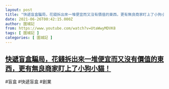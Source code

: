 ```yaml
---
layout: post
title: "快遞盲盒騙局，花錢拆出來一堆便宜而又沒有價值的東西，更有無良商家盯上了小狗小貓！"
date: 2021-06-26T00:42:15.000Z
author: 圍城記
from: https://www.youtube.com/watch?v=UtaWwyMDVK8
tags: [ 圍城記 ]
categories: [ 圍城記 ]
---
```

<!--1624668135000-->
[快遞盲盒騙局，花錢拆出來一堆便宜而又沒有價值的東西，更有無良商家盯上了小狗小貓！](https://www.youtube.com/watch?v=UtaWwyMDVK8)
------

<div>
#盲盒 #快遞盲盒 #創業
</div>
